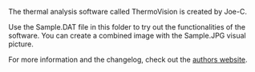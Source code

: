 The thermal analysis software called ThermoVision is created by Joe-C. 

Use the Sample.DAT file in this folder to try out the functionalities of the software. You can create a combined image with the Sample.JPG visual picture.

For more information and the changelog, check out the [authors website](https://translate.google.de/translate?sl=auto&tl=en&js=y&prev=_t&hl=de&ie=UTF-8&u=http://joe-c.de/pages/posts/programm_thermovision_joe-c_184.php#Download&edit-text=).
